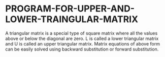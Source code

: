 # PROGRAM-FOR-UPPER-AND-LOWER-TRAINGULAR-MATRIX
A triangular matrix is a special type of square matrix where all the values above or below the diagonal are zero. L is called a lower triangular matrix and U is called an upper triangular matrix. Matrix equations of above form can be easily solved using backward substitution or forward substitution.
